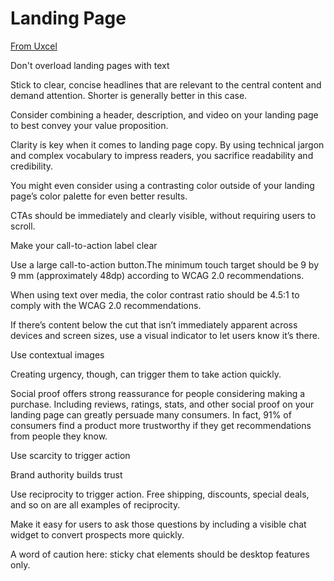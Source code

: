 # Landing Page

[From Uxcel](https://app.uxcel.com/lessons/landing-page-best-practices-635)

Don't overload landing pages with text

Stick to clear, concise headlines that are relevant to the central content and demand attention. Shorter is generally better in this case.

Consider combining a header, description, and video on your landing page to best convey your value proposition.

Clarity is key when it comes to landing page copy. By using technical jargon and complex vocabulary to impress readers, you sacrifice readability and credibility.

You might even consider using a contrasting color outside of your landing page’s color palette for even better results.

CTAs should be immediately and clearly visible, without requiring users to scroll.

Make your call-to-action label clear

Use a large call-to-action button.The minimum touch target should be 9 by 9 mm (approximately 48dp) according to WCAG 2.0 recommendations.

When using text over media, the color contrast ratio should be 4.5:1 to comply with the WCAG 2.0 recommendations.

If there’s content below the cut that isn’t immediately apparent across devices and screen sizes, use a visual indicator to let users know it’s there.

Use contextual images

Creating urgency, though, can trigger them to take action quickly.

Social proof offers strong reassurance for people considering making a purchase. Including reviews, ratings, stats, and other social proof on your landing page can greatly persuade many consumers. In fact, 91% of consumers find a product more trustworthy if they get recommendations from people they know.

Use scarcity to trigger action

Brand authority builds trust

Use reciprocity to trigger action. Free shipping, discounts, special deals, and so on are all examples of reciprocity.

Make it easy for users to ask those questions by including a visible chat widget to convert prospects more quickly.

A word of caution here: sticky chat elements should be desktop features only.
